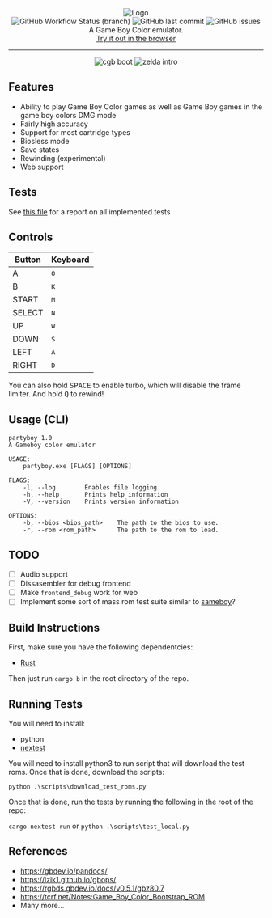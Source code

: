 <div align="center">
    <img src="https://user-images.githubusercontent.com/16002713/176773858-80ffaed3-a88a-42bf-a821-1189da071900.png" alt="Logo">
    <br/>
    <img alt="GitHub Workflow Status (branch)" src="https://img.shields.io/github/actions/workflow/status/MrCoolTheCucumber/partyboy/build.yml?branch=master&style=flat-square">
    <img alt="GitHub last commit" src="https://img.shields.io/github/last-commit/MrCoolTheCucumber/partyboy?style=flat-square">
    <img alt="GitHub issues" src="https://img.shields.io/github/issues/MrCoolTheCucumber/partyboy?style=flat-square">
    <br/>
    A Game Boy Color emulator.
    <br/>
    <a href="https://mrcoolthecucumber.com/partyboy">Try it out in the browser</a>
</div>

---

<div align="center">
    <img alt="cgb boot" src="https://user-images.githubusercontent.com/16002713/206076824-d8f6bd3b-e383-4d2c-9bad-494303dd5d22.gif">
    <img alt="zelda intro" src="https://user-images.githubusercontent.com/16002713/206078363-c5231156-bea5-48c9-8f83-283d35bda2a7.gif">
</div>

## Features

- Ability to play Game Boy Color games as well as Game Boy games in the game boy colors DMG mode
- Fairly high accuracy
- Support for most cartridge types
- Biosless mode
- Save states
- Rewinding (experimental)
- Web support

## Tests

See [this file](TestReport.md) for a report on all implemented tests

## Controls

| Button | Keyboard     |
| ------ | ------------ |
| A      | <kbd>O</kbd> |
| B      | <kbd>K</kbd> |
| START  | <kbd>M</kbd> |
| SELECT | <kbd>N</kbd> |
| UP     | <kbd>W</kbd> |
| DOWN   | <kbd>S</kbd> |
| LEFT   | <kbd>A</kbd> |
| RIGHT  | <kbd>D</kbd> |

You can also hold <kbd>SPACE</kbd> to enable turbo, which will disable the frame limiter. And hold <kbd>Q</kbd> to rewind!

## Usage (CLI)

```
partyboy 1.0
A Gameboy color emulator

USAGE:
    partyboy.exe [FLAGS] [OPTIONS]

FLAGS:
    -l, --log        Enables file logging.
    -h, --help       Prints help information
    -V, --version    Prints version information

OPTIONS:
    -b, --bios <bios_path>    The path to the bios to use.
    -r, --rom <rom_path>      The path to the rom to load.
```

## TODO

- [ ] Audio support
- [ ] Dissasembler for debug frontend
- [ ] Make `frontend_debug` work for web
- [ ] Implement some sort of mass rom test suite similar to [sameboy](https://sameboy.github.io/automation/)?

## Build Instructions

First, make sure you have the following dependentcies:

- [Rust](https://www.rust-lang.org/tools/install)

Then just run `cargo b` in the root directory of the repo.

## Running Tests

You will need to install:

- python
- [nextest](https://nexte.st/)

You will need to install python3 to run script that will download the test roms.
Once that is done, download the scripts:

`python .\scripts\download_test_roms.py`

Once that is done, run the tests by running the following in the root of the repo:

`cargo nextest run` or `python .\scripts\test_local.py`

## References

- https://gbdev.io/pandocs/
- https://izik1.github.io/gbops/
- https://rgbds.gbdev.io/docs/v0.5.1/gbz80.7
- https://tcrf.net/Notes:Game_Boy_Color_Bootstrap_ROM
- Many more...
